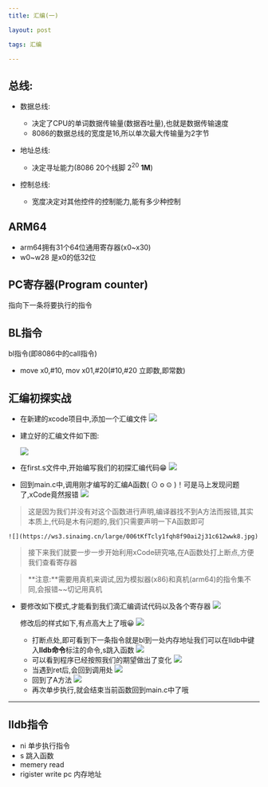 ```yaml
---
title: 汇编(一)

layout: post

tags: 汇编

---
```


## 总线:
* 数据总线:
	* 决定了CPU的单词数据传输量(数据吞吐量),也就是数据传输速度
	* 8086的数据总线的宽度是16,所以单次最大传输量为2字节
* 地址总线:

	* 决定寻址能力(8086 20个线脚 2<sup>20</sup>  **1M**)

* 控制总线:
	* 宽度决定对其他控件的控制能力,能有多少种控制

	
	
## ARM64
* arm64拥有31个64位通用寄存器(x0~x30)
* w0~w28 是x0的低32位


## PC寄存器(Program counter)
指向下一条将要执行的指令

## BL指令
bl指令(即8086中的call指令)

* move x0,#10, mov x01,#20(#10,#20 立即数,即常数)

## 汇编初探实战
* 在新建的xcode项目中,添加一个汇编文件
	![](https://ws2.sinaimg.cn/large/006tKfTcly1fqh7z2gslxj314m0tajux.jpg)
* 建立好的汇编文件如下图:

	![](https://ws4.sinaimg.cn/large/006tKfTcly1fqh7zwdy0jj31kw0qdwkb.jpg)
* 在first.s文件中,开始编写我们的初探汇编代码😁
	![](https://ws3.sinaimg.cn/large/006tKfTcgy1fqh88f1ecbj31kw0us49s.jpg)

* 回到main.c中,调用刚才编写的汇编A函数( ⊙ o ⊙ )！可是马上发现问题了,xCode竟然报错
	![](https://ws3.sinaimg.cn/large/006tKfTcgy1fqh8cdk01zj31c60xyn0b.jpg)
> 这是因为我们并没有对这个函数进行声明,编译器找不到A方法而报错,其实本质上,代码是木有问题的,我们只需要声明一下A函数即可

	![](https://ws3.sinaimg.cn/large/006tKfTcly1fqh8f90ai2j31c612wwk8.jpg)
> 接下来我们就要一步一步开始利用xCode研究咯,在A函数处打上断点,方便我们查看寄存器

> **注意:**需要用真机来调试,因为模拟器(x86)和真机(arm64)的指令集不同,会报错~~切记用真机


* 要修改如下模式,才能看到我们滴汇编调试代码以及各个寄存器
	![](https://ws4.sinaimg.cn/large/006tKfTcgy1fqh8k5ot3oj31kw15faun.jpg)

	修改后的样式如下,有点高大上了哦😀
	![](https://ws1.sinaimg.cn/large/006tKfTcly1fqh8lr3cz7j31kw11c7in.jpg)
	* 打断点处,即可看到下一条指令就是bl到一处内存地址我们可以在lldb中键入**lldb命令**标注的命令,s跳入函数
	 ![](https://ws3.sinaimg.cn/large/006tKfTcgy1fqh8sodypaj31ca15g7da.jpg)
	* 可以看到程序已经按照我们的期望做出了变化
	 ![](https://ws1.sinaimg.cn/large/006tKfTcgy1fqh8vqaunwj31c513u7eg.jpg)
	* 当遇到ret后,会回到调用处
	![](https://ws4.sinaimg.cn/large/006tKfTcgy1fqh8x94n1xj31c610m79h.jpg)
	* 回到了A方法
	![](https://ws4.sinaimg.cn/large/006tKfTcgy1fqh8yrd63dj31by0xkq89.jpg)
	* 再次单步执行,就会结束当前函数回到main.c中了哦

---

## lldb指令
* ni 单步执行指令
* s 跳入函数
* memery read  
* rigister write pc 内存地址